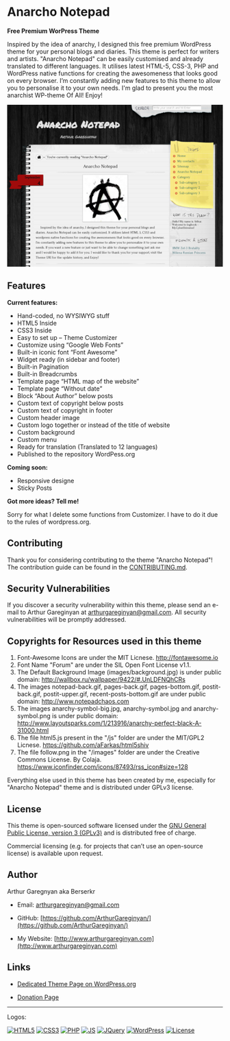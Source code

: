 # Anarcho Notepad

**Free Premium WorPress Theme**

Inspired by the idea of anarchy, I designed this free premium WordPress theme for your personal blogs and diaries. This theme is perfect for writers and artists. "Anarcho Notepad" can be easily customised and already translated to different languages. It utilises latest HTML-5, CSS-3, PHP and WordPress native functions for creating the awesomeness that looks good on every browser. I’m constantly adding new features to this theme to allow you to personalise it to your own needs. I'm glad to present you the most anarchist WP-theme Of All! Enjoy!

[![screenshot](https://github.com/ArthurGareginyan/anarcho-notepad/blob/master/screenshot.png)]()

## Features

**Current features:**

* Hand-coded, no WYSIWYG stuff
* HTML5 Inside
* CSS3 Inside
* Easy to set up – Theme Customizer
* Customize using “Google Web Fonts”
* Built-in iconic font “Font Awesome”
* Widget ready (in sidebar and footer)
* Built-in Pagination
* Built-in Breadcrumbs
* Template page “HTML map of the website”
* Template page “Without date”
* Block “About Author” below posts
* Custom text of copyright below posts
* Custom text of copyright in footer
* Custom header image
* Custom logo together or instead of the title of website
* Custom background
* Custom menu
* Ready for translation (Translated to 12 languages)
* Published to the repository WordPess.org

**Coming soon:**

* Responsive designe
* Sticky Posts

**Got more ideas? Tell me!**

Sorry for what I delete some functions from Customizer. I have to do it due to the rules of wordpress.org.


## Contributing

Thank you for considering contributing to the theme "Anarcho Notepad"! The contribution guide can be found in the [CONTRIBUTING.md](https://github.com/ArthurGareginyan/anarcho-notepad/blob/master/CONTRIBUTING.md).


## Security Vulnerabilities

If you discover a security vulnerability within this theme, please send an e-mail to Arthur Gareginyan at arthurgareginyan@gmail.com. All security vulnerabilities will be promptly addressed.


## Copyrights for Resources used in this theme

1. Font-Awesome Icons are under the MIT Licnese. http://fontawesome.io
2. Font Name "Forum" are under the SIL Open Font License v1.1.
3. The Default Background Image (images/background.jpg) is under public domain: http://wallbox.ru/wallpaper/9422/#.UnLDFNQhCRs
4. The images notepad-back.gif, pages-back.gif, pages-bottom.gif, postit-back.gif, postit-upper.gif, recent-posts-bottom.gif are under public domain: http://www.notepadchaos.com
5. The images anarchy-symbol-big.jpg, anarchy-symbol.jpg and anarchy-symbol.png is under public domain: http://www.layoutsparks.com/1/213916/anarchy-perfect-black-A-31000.html
6. The file html5.js present in the "/js" folder are under the MIT/GPL2 Licnese. https://github.com/aFarkas/html5shiv
7. The file follow.png in the "/images" folder are under the Creative Commons License. By Colaja. https://www.iconfinder.com/icons/87493/rss_icon#size=128

Everything else used in this theme has been created by me, especially for "Anarcho Notepad" theme and is distributed under GPLv3 license.


## License

This theme is open-sourced software licensed under the [GNU General Public License, version 3 (GPLv3)](http://www.gnu.org/licenses/gpl-3.0.html) and is distributed free of charge.

Commercial licensing (e.g. for projects that can’t use an open-source license) is available upon request.


## Author

Arthur Garegnyan aka Berserkr

* Email: arthurgareginyan@gmail.com

* GitHub: [https://github.com/ArthurGareginyan/](https://github.com/ArthurGareginyan/)

* My Website: [http://www.arthurgareginyan.com](http://www.arthurgareginyan.com)


## Links

* [Dedicated Theme Page on WordPress.org](https://wordpress.org/themes/anarcho-notepad/)

* [Donation Page](http://www.arthurgareginyan.com/donate.html)


---
Logos:

[![HTML5](https://cdn4.iconfinder.com/data/icons/flat-brand-logo-2/512/html5-64.png)]()
[![CSS3](https://cdn4.iconfinder.com/data/icons/flat-brand-logo-2/512/css3-64.png)]()
[![PHP](http://php.net/images/logos/php-med-trans-light.gif)]()
[![JS](https://dl.dropboxusercontent.com/s/zumy31fjzyj4p6z/JavaScript.png)]()
[![JQuery](https://dl.dropboxusercontent.com/s/dh75pqw99jhga8c/jQurery.png)]()
[![WordPress](https://cdn2.iconfinder.com/data/icons/publicons/64/wordpress-64.png)](https://wordpress.org)
[![License](http://www.gnu.org/graphics/gplv3-127x51.png)](http://www.gnu.org/licenses/gpl-3.0.html)
